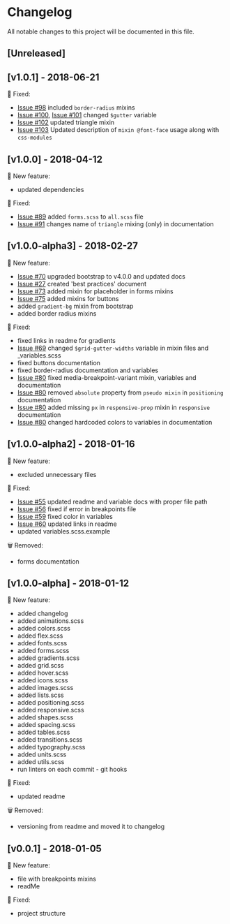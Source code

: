 # Changelog
All notable changes to this project will be documented in this file.

## [Unreleased]

## [v1.0.1] - 2018-06-21
:bug: Fixed:
- [Issue #98](https://github.com/7ninjas/scss-mixins/issues/98) included `border-radius` mixins
- [Issue #100](https://github.com/7ninjas/scss-mixins/issues/100), [Issue #101](https://github.com/7ninjas/scss-mixins/issues/101) changed `$gutter` variable
- [Issue #102](https://github.com/7ninjas/scss-mixins/issues/102) updated triangle mixin
- [Issue #103](https://github.com/7ninjas/scss-mixins/issues/103) Updated description of `mixin @font-face` usage along with `css-modules`

## [v1.0.0] - 2018-04-12
:rocket: New feature:
- updated dependencies

:bug: Fixed:
- [Issue #89](https://github.com/7ninjas/scss-mixins/issues/89) added `forms.scss` to `all.scss` file
- [Issue #91](https://github.com/7ninjas/scss-mixins/issues/91) changes name of `triangle` mixing (only) in
documentation

## [v1.0.0-alpha3] - 2018-02-27
:rocket: New feature:
- [Issue #70](https://github.com/7ninjas/scss-mixins/issues/70) upgraded bootstrap to v4.0.0 and updated docs
- [Issue #27](https://github.com/7ninjas/scss-mixins/issues/27) created 'best practices' document
- [Issue #73](https://github.com/7ninjas/scss-mixins/issues/73) added mixin for placeholder in forms mixins
- [Issue #75](https://github.com/7ninjas/scss-mixins/issues/75) added mixins for buttons
- added `gradient-bg` mixin from bootstrap
- added border radius mixins

:bug: Fixed:
- fixed links in readme for gradients
- [Issue #69](https://github.com/7ninjas/scss-mixins/issues/69) changed `$grid-gutter-widths` variable in mixin files
 and _variables.scss
- fixed buttons documentation
- fixed border-radius documentation and variables
- [Issue #80](https://github.com/7ninjas/scss-mixins/issues/80) fixed media-breakpoint-variant mixin, variables and documentation
- [Issue #80](https://github.com/7ninjas/scss-mixins/issues/80) removed `absolute` property from `pseudo mixin` in
`positioning` documentation
- [Issue #80](https://github.com/7ninjas/scss-mixins/issues/80) added missing `px` in `responsive-prop` mixin in
`responsive` documentation
- [Issue #80](https://github.com/7ninjas/scss-mixins/issues/80) changed hardcoded colors to variables in documentation

## [v1.0.0-alpha2] - 2018-01-16
:rocket: New feature:
- excluded unnecessary files

:bug: Fixed:
- [Issue #55](https://github.com/7ninjas/scss-mixins/issues/55) updated readme and variable docs with proper file path
- [Issue #56](https://github.com/7ninjas/scss-mixins/issues/56) fixed if error in breakpoints file
- [Issue #59](https://github.com/7ninjas/scss-mixins/issues/59) fixed color in variables
- [Issue #60](https://github.com/7ninjas/scss-mixins/issues/60) updated links in readme
- updated variables.scss.example

:wastebasket: Removed:
- forms documentation

## [v1.0.0-alpha] - 2018-01-12
:rocket: New feature:
- added changelog
- added animations.scss
- added colors.scss
- added flex.scss
- added fonts.scss
- added forms.scss
- added gradients.scss
- added grid.scss
- added hover.scss
- added icons.scss
- added images.scss
- added lists.scss
- added positioning.scss
- added responsive.scss
- added shapes.scss
- added spacing.scss
- added tables.scss
- added transitions.scss
- added typography.scss
- added units.scss
- added utils.scss
- run linters on each commit - git hooks

:bug: Fixed:
- updated readme

:wastebasket: Removed:
- versioning from readme and moved it to changelog

## [v0.0.1] - 2018-01-05
:rocket: New feature:

- file with breakpoints mixins
- readMe

:bug: Fixed:

- project structure
